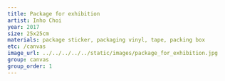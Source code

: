 ```yaml
---
title: Package for exhibition
artist: Inho Choi
year: 2017
size: 25x25cm
materials: package sticker, packaging vinyl, tape, packing box
etc: /canvas
image_url: ../../../../../static/images/package_for_exhibition.jpg
group: canvas
group_order: 1
---
```


